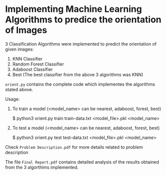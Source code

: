 # Implementing Machine Learning Algorithms to predice the orientation of Images

3 Classification Algorithms were implemented to predict the orientation of given images:

1. KNN Classifier
2. Random Forest Classifier
3. Adaboost Classifier
4. Best (The best classifier from the above 3 algorithms was KNN)

`orient.py` contains the complete code which implementes the algorithms stated above.

Usage:
1. To train a model (<model_name> can be nearest, adaboost, forest, best)
   
   $ python3 orient.py train train-data.txt <model_file>.pkl <model_name>

2. To test a model (<model_name> can be nearest, adaboost, forest, best)
   
   $ python3 orient.py test test-data.txt <model_file>.pkl <model_name>

Check `Problem Description.pdf` for more details related to problem description

The file `Final Report.pdf` contains detailed analysis of the results obtained from the 3 algorthims implemented.
